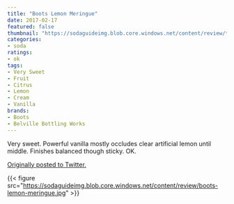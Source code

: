 ```yaml
---
title: "Boots Lemon Meringue"
date: 2017-02-17
featured: false
thumbnail: "https://sodaguideimg.blob.core.windows.net/content/review/thumbs/boots-lemon-meringue.jpg"
categories:
- soda
ratings:
- ok
tags:
- Very Sweet
- Fruit
- Citrus
- Lemon
- Cream
- Vanilla
brands:
- Boots
- Belville Bottling Works
---
```


Very sweet. Powerful vanilla mostly occludes clear artificial lemon until middle. Finishes balanced though sticky. OK.

[Originally posted to Twitter.](https://twitter.com/Cavorter/status/832662216021143552)

{{< figure src="https://sodaguideimg.blob.core.windows.net/content/review/boots-lemon-meringue.jpg" >}}

